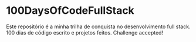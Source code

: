 # 100DaysOfCodeFullStack
Este repositório é a minha trilha de conquista no desenvolvimento full stack. 100 dias de código escrito e projetos feitos. Challenge accepted!
